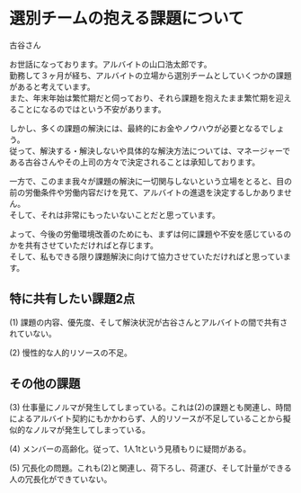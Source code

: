 # 選別チームの抱える課題について

古谷さん<br>

お世話になっております。アルバイトの山口浩太郎です。<br>
勤務して３ヶ月が経ち、アルバイトの立場から選別チームとしていくつかの課題があると考えています。<br>
また、年末年始は繁忙期だと伺っており、それら課題を抱えたまま繁忙期を迎えることになるのではという不安があります。<br>

しかし、多くの課題の解決には、最終的にお金やノウハウが必要となるでしょう。<br>
従って、解決する・解決しないや具体的な解決方法については、マネージャーである古谷さんやその上司の方々で決定されることは承知しております。<br>

一方で、このまま我々が課題の解決に一切関与しないという立場をとると、目の前の労働条件や労働内容だけを見て、アルバイトの進退を決定するしかありません。<br>
そして、それは非常にもったいないことだと思っています。<br>

よって、今後の労働環境改善のためにも、まずは何に課題や不安を感じているのかを共有させていただければと存じます。<br>
そして、私もできる限り課題解決に向けて協力させていただければと思っています。

## 特に共有したい課題2点
(1) 課題の内容、優先度、そして解決状況が古谷さんとアルバイトの間で共有されていない。

(2) 慢性的な人的リソースの不足。

## その他の課題
(3) 仕事量にノルマが発生してしまっている。これは(2)の課題とも関連し、時間によるアルバイト契約にもかかわらず、人的リソースが不足していることから擬似的なノルマが発生してしまっている。

(4) メンバーの高齢化。従って、1人1tという見積もりに疑問がある。

(5) 冗長化の問題。これも(2)と関連し、荷下ろし、荷運び、そして計量ができる人の冗長化ができていない。
